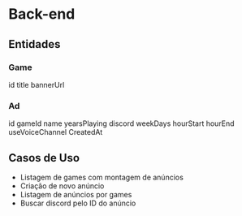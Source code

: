 # Back-end

## Entidades

### Game

id title bannerUrl

### Ad

id
gameId
name
yearsPlaying
discord
weekDays
hourStart
hourEnd
useVoiceChannel
CreatedAt

## Casos de Uso

- Listagem de games com montagem de anúncios
- Criação de novo anúncio
- Listagem de anúncios por games
- Buscar discord pelo ID do anúncio
